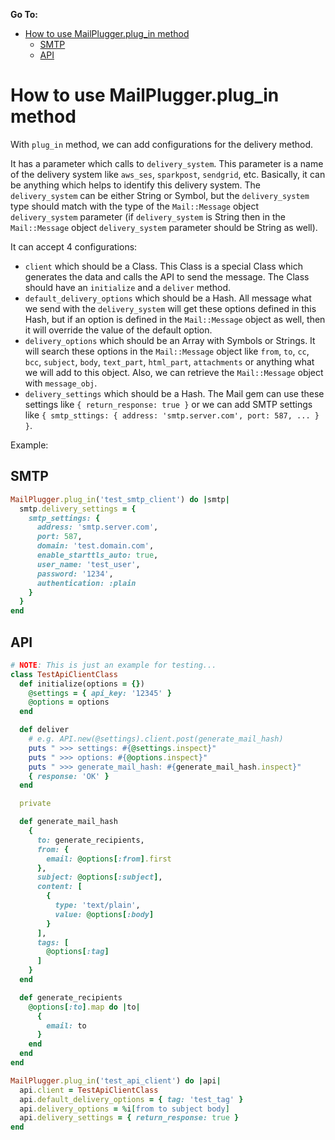 **Go To:**

- [How to use MailPlugger.plug_in method](#how-to-use-mailpluggerplug_in-method)
  - [SMTP](#smtp)
  - [API](#api)


# How to use MailPlugger.plug_in method

With `plug_in` method, we can add configurations for the delivery method.

It has a parameter which calls to `delivery_system`. This parameter is a name of the delivery system like `aws_ses`, `sparkpost`, `sendgrid`, etc. Basically, it can be anything which helps to identify this delivery system. The `delivery_system` can be either String or Symbol, but the `delivery_system` type should match with the type of the `Mail::Message` object `delivery_system` parameter (if `delivery_system` is String then in the `Mail::Message` object `delivery_system` parameter should be String as well).

It can accept 4 configurations:
- `client` which should be a Class. This Class is a special Class which generates the data and calls the API to send the message. The Class should have an `initialize` and a `deliver` method.
- `default_delivery_options` which should be a Hash. All message what we send with the `delivery_system` will get these options defined in this Hash, but if an option is defined in the `Mail::Message` object as well, then it will override the value of the default option.
- `delivery_options` which should be an Array with Symbols or Strings. It will search these options in the `Mail::Message` object like `from`, `to`, `cc`, `bcc`, `subject`, `body`, `text_part`, `html_part`, `attachments` or anything what we will add to this object. Also, we can retrieve the `Mail::Message` object with `message_obj`.
- `delivery_settings` which should be a Hash. The Mail gem can use these settings like `{ return_response: true }` or we can add SMTP settings like `{ smtp_sttings: { address: 'smtp.server.com', port: 587, ... } }`.

Example:

## SMTP

```ruby
MailPlugger.plug_in('test_smtp_client') do |smtp|
  smtp.delivery_settings = {
    smtp_settings: {
      address: 'smtp.server.com',
      port: 587,
      domain: 'test.domain.com',
      enable_starttls_auto: true,
      user_name: 'test_user',
      password: '1234',
      authentication: :plain
    }
  }
end
```

## API

```ruby
# NOTE: This is just an example for testing...
class TestApiClientClass
  def initialize(options = {})
    @settings = { api_key: '12345' }
    @options = options
  end

  def deliver
    # e.g. API.new(@settings).client.post(generate_mail_hash)
    puts " >>> settings: #{@settings.inspect}"
    puts " >>> options: #{@options.inspect}"
    puts " >>> generate_mail_hash: #{generate_mail_hash.inspect}"
    { response: 'OK' }
  end

  private

  def generate_mail_hash
    {
      to: generate_recipients,
      from: {
        email: @options[:from].first
      },
      subject: @options[:subject],
      content: [
        {
          type: 'text/plain',
          value: @options[:body]
        }
      ],
      tags: [
        @options[:tag]
      ]
    }
  end

  def generate_recipients
    @options[:to].map do |to|
      {
        email: to
      }
    end
  end
end

MailPlugger.plug_in('test_api_client') do |api|
  api.client = TestApiClientClass
  api.default_delivery_options = { tag: 'test_tag' }
  api.delivery_options = %i[from to subject body]
  api.delivery_settings = { return_response: true }
end
```

